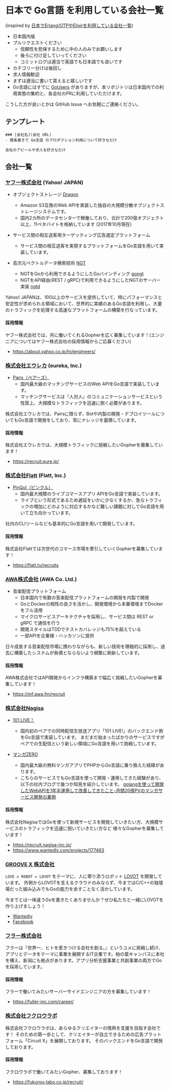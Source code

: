 # 日本で Go言語 を利用している会社一覧

(inspired by [日本でErlang/OTPやElixirを利用している会社一覧](https://github.com/voluntas/japanese-erlang-elixir-companies))

- 日本国内版
- プルリクエストください
    - 信頼性を担保するために中の人のみでお願いします
    - 後ろに付け足していってください
    - コミットログは適当で英語でも日本語でも良いです
- カテゴリー分けは後回し
- 求人情報歓迎
- まずは適当に書いて貰えると嬉しいです
- Go言語にはすでに [GoUsers](https://github.com/golang/go/wiki/GoUsers) がありますが、本リポジトリは日本国内での利用実態の集約と、各会社のPRに利用していただけます。

こうした方が良いとかは GitHub Issue へお気軽にご連絡ください。


## テンプレート

```
### [会社名](会社 URL)
- 箇条書きで Go言語 のプロダクション利用について好きなだけ

会社のアピールや求人を好きなだけ
```

## 会社一覧

### [ヤフー株式会社](https://www.yahoo.co.jp) (Yahoo! JAPAN)

- オブジェクトストレージ [Dragon](https://techblog.yahoo.co.jp/architecture/dragon-object-storage-architecture/)
    - Amazon S3互換のWeb APIを実装した独自の大規模分散オブジェクトストレージシステムです。
    - 国内2カ所のデータセンターで稼働しており、合計で200億オブジェクト以上、11ペタバイトを格納しています (2017年10月現在)
    
- サービス間の相互送客用ターゲッティング広告選定プラットフォーム
    - サービス間の相互送客を実現するプラットフォームをGo言語を用いて実装しています。

- 高次元ベクトルデータ検索技術 [NGT](https://techblog.yahoo.co.jp/lab/searchlab/ngt-1.0.0/)
    - NGTをGoから利用できるようにしたGoバインディング [gongt](https://github.com/yahoojapan/gongt)
    - NGTをAPI経由(REST / gRPC)で利用できるようにしたNGTのサーバー実装 [ngtd](https://github.com/yahoojapan/ngtd)

Yahoo! JAPANは、100以上のサービスを提供していて、特にパフォーマンスと安定性が求められる領域において、世界的に実績のあるGo言語を利用し、大量のトラフィックを処理する高速なプラットフォームの構築を行なっています。

#### 採用情報
ヤフー株式会社では、共に働いてくれるGopherを広く募集しています！(エンジニアについてはヤフー株式会社の採用情報からご応募ください)
- https://about.yahoo.co.jp/hr/engineers/


### [株式会社エウレカ](https://eure.jp) (eureka, Inc.)

- [Pairs（ペアーズ）](https://www.pairs.lv/)
    - 国内最大級のマッチングサービスのWeb APIをGo言語で実装しています。
    - マッチングサービスは『人対人』のコミュニケーションサービスという性質上、大規模なトラフィックを迅速に捌く必要があります。

株式会社エウレカでは、Pairsに限らず、Botや内製の開発・デプロイツールについてもGo言語で開発をしており、常にナレッジを蓄積しています。

#### 採用情報

株式会社エウレカでは、大規模トラフィックに挑戦したいGopherを募集しています！
- https://recruit.eure.jp/

### [株式会社Flatt](https://flatt.tv) (Flatt, Inc.)

- [PinQul（ピンクル）](https://pinqul.tv/)
    - 国内最大規模のライブコマースアプリ APIをGo言語で実装しています。
    - ライブという形式であるため遅延をいかに少なくするか、急なトラフィックの増加にどのように対応するかなど難しい課題に対してGo言語を用いて立ち向かっています。

社内のCLIツールなども基本的にGo言語を用いて開発しています。
#### 採用情報

株式会社Flattでは次世代のコマース市場を牽引していくGopherを募集しています！
- https://flatt.tv/recruits


### [AWA株式会社](https://awa.fm) (AWA Co. Ltd.)

- 音楽配信プラットフォーム
    - 日本国内で有数の音楽配信プラットフォームの開発を内製で開発
    - GoとDockerの相性の良さを活かし、開発環境から本番環境までDockerをフル活用
    - マイクロサービスアーキテクチャを採用し、サービス間は REST or gRPC で通信を行う
    - 開発スタイルはTDDでテストカバレッジも75%を超えている
    - 一部APIを企業様・ハッカソンに提供

日々成長する音楽配信市場に携わりながらも、新しい技術を積極的に採用し、過去に構築したシステムが負債とならないよう頻繁に刷新しています。

#### 採用情報

AWA株式会社ではAPI開発からインフラ構築まで幅広く挑戦したいGopherを募集しています！
- https://mf.awa.fm/recruit


### [株式会社Nagisa](https://nagisa-inc.jp/)

- [101 LIVE！](https://itunes.apple.com/us/app/101-live-%E3%83%AF%E3%83%B3%E3%82%AA%E3%83%BC%E3%83%AF%E3%83%B3%E3%83%A9%E3%82%A4%E3%83%96/id1223833186?mt=8)
    - 国内初のペアでの同時配信生放送アプリ「101 LIVE!」のバックエンド側をGo言語で実装しています。 まだまだ始まったばかりのサービスですがペアでの生配信という新しい領域にGo言語を用いて挑戦しています。 

- [マンガZERO](https://manga-zero.coroco3.com/)
    - 国内最大級の無料マンガアプリでPHPからGo言語に乗り換えた経緯があります。
    - こちらのサービスでもGo言語を使って開発・運用してきた経験があり、以下の社内ブログで幾つか知見を紹介しています。
    [golangを使って開発したWebAPIを1年半運用して改善してきたこと-月間20億PVのマンガサービス開発の裏側](https://blog.nagisa-inc.jp/archives/1134)

#### 採用情報
株式会社NagisaではGoを使って新規サービスを開発していきたい方、大規模サービスのトラフィックを迅速に捌いていきたい方など 様々なGopherを募集しています！

- https://recruit.nagisa-inc.jp/
- https://www.wantedly.com/projects/177463


### [GROOVE X 株式会社](http://www.groove-x.com/)

`LOVE x ROBOT = LOVOT` をテーマに、人に寄り添うロボット [LOVOT](http://www.groove-x.com/#lovot) を開発しています。
外側からLOVOTを支えるクラウドのみならず、今まではC/C++の独壇場だった組み込みでもGoの能力を余すことなく活かしています。

今までとは一味違うGoを書きたくありませんか？ぜひ私たちと一緒にLOVOTを作り上げましょう！

- [Wantedly](https://www.wantedly.com/companies/groove-x)
- [Facebook](https://www.facebook.com/GROOVEX.Robot/)

### [フラー株式会社](https://fuller-inc.com/)

フラーは『世界一、ヒトを惹きつける会社を創る。』というユメに挑戦し続け、アプリとデータをテーマに事業を展開するIT企業です。柏の葉キャンパスに本社を構え、新潟にも拠点があります。アプリ分析支援事業と共創事業の両方でGoを採用しています。


#### 採用情報

フラーで働いてみたいサーバーサイドエンジニアの方を募集しています！
- https://fuller-inc.com/career/


### [株式会社フクロウラボ](https://fukurou-labo.co.jp/)

株式会社フクロウラボは、あらゆるクリエイターの情熱を支援を目指す会社です！
そのための第一歩として、クリエイターが自立できるための広告プラットフォーム「Circuit X」を展開しております。
そのバックエンドをGo言語で開発しております。


#### 採用情報

フクロウラボで働いてみたいGopher、募集しております！
- https://fukurou-labo.co.jp/recruit/
